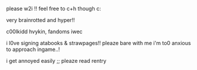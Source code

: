 <body>
<p>please w2i !! feel free to c+h though c:</p>
<p>very brainrotted and hyper!!</p>
<p>c00lkidd hvykin, fandoms iwec</p>
<p> i l0ve signing atabooks & strawpages!! pleaze bare with me i'm to0 anxious to approach ingame..! </p>
<p>i get annoyed easily ;; pleaze read rentry</p>
</body>
